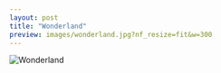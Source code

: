 ```yaml
---
layout: post
title: "Wonderland"
preview: images/wonderland.jpg?nf_resize=fit&w=300
---
```


![Wonderland](/images/wonderland.jpg?nf_resize=fit&w=900)
